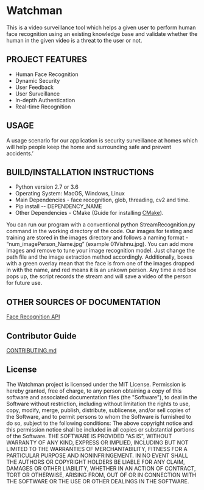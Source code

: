 # Watchman
This is a video surveillance tool which helps a given user to perform human face recognition using an existing knowledge base and validate whether the human in the given video is a threat to the user or not.

## PROJECT FEATURES
* Human Face Recognition
* Dynamic Security
* User Feedback
* User Surveillance
* In-depth Authentication 
* Real-time Recognition

## USAGE
A usage scenario for our application is security surveillance at homes which will help people keep the home and surrounding safe and prevent accidents.’

## BUILD/INSTALLATION INSTRUCTIONS
* Python version 2.7 or 3.6
* Operating System: MacOS, Windows, Linux
* Main Dependencies - face recognition, glob, threading, cv2 and time.
* Pip install -- DEPENDENCY_NAME 
* Other Dependencies - CMake (Guide for installing [CMake](https://cmake.org/install/)).

You can run our program with a conventional python StreamRecognition.py command in the working directory of the code. Our images for testing and training are stored in the images directory and follows a naming format - “num_imagePerson_Name.jpg” (example 01Vishnu.jpg). You can add more images and remove to tune your image recognition model. Just change the path file and the image extraction method accordingly. Additionally, boxes with a green overlay mean that the face is from one of the images dropped in with the name, and red means it is an unkown person. Any time a red box pops up, the script records the stream and will save a video of the person for future use.

## OTHER SOURCES OF DOCUMENTATION
[Face Recognition API](https://face-recognition.readthedocs.io/en/latest/face_recognition.html)

## Contributor Guide
[CONTRIBUTING.md](/CONTRIBUTING.md)

## License
The Watchman project is licensed under the MIT License. 
Permission is hereby granted, free of charge, to any person obtaining a copy of this software and associated documentation files (the "Software"), to deal in the Software without restriction, including without limitation the rights to use, copy, modify, merge, publish, distribute, sublicense, and/or sell copies of the Software, and to permit persons to whom the Software is furnished to do so, subject to the following conditions:
The above copyright notice and this permission notice shall be included in all copies or substantial portions of the Software.
THE SOFTWARE IS PROVIDED "AS IS", WITHOUT WARRANTY OF ANY KIND, EXPRESS OR IMPLIED, INCLUDING BUT NOT LIMITED TO THE WARRANTIES OF MERCHANTABILITY, FITNESS FOR A PARTICULAR PURPOSE AND NONINFRINGEMENT. IN NO EVENT SHALL THE AUTHORS OR COPYRIGHT HOLDERS BE LIABLE FOR ANY CLAIM, DAMAGES OR OTHER LIABILITY, WHETHER IN AN ACTION OF CONTRACT, TORT OR OTHERWISE, ARISING FROM, OUT OF OR IN CONNECTION WITH THE SOFTWARE OR THE USE OR OTHER DEALINGS IN THE SOFTWARE.

